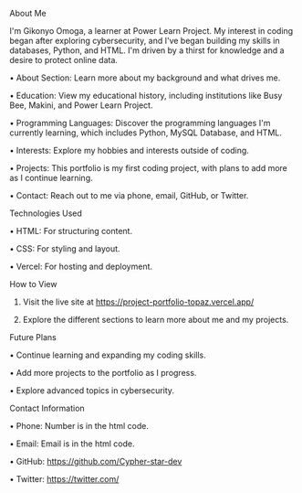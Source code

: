 About Me

I'm Gikonyo Omoga, a learner at Power Learn Project. My interest in coding began after exploring cybersecurity, and I've began building my skills in databases, Python, and HTML. I'm driven by a thirst for knowledge and a desire to protect online data.

•	About Section: Learn more about my background and what drives me.

•	Education: View my educational history, including institutions like Busy Bee, Makini, and Power Learn Project.

•	Programming Languages: Discover the programming languages I'm currently learning, which includes Python, MySQL Database, and HTML.

•	Interests: Explore my hobbies and interests outside of coding.

•	Projects: This portfolio is my first coding project, with plans to add more as I continue learning.

•	Contact: Reach out to me via phone, email, GitHub, or Twitter.

Technologies Used

•	HTML: For structuring content.

•	CSS: For styling and layout.

•	Vercel: For hosting and deployment.

How to View

1.	Visit the live site at https://project-portfolio-topaz.vercel.app/ 

2.	Explore the different sections to learn more about me and my projects.

Future Plans

•	Continue learning and expanding my coding skills.

•	Add more projects to the portfolio as I progress.

•	Explore advanced topics in cybersecurity.

Contact Information

•	Phone: Number is in the html code.

•	Email: Email is in the html code.

•	GitHub: https://github.com/Cypher-star-dev

•	Twitter: https://twitter.com/

